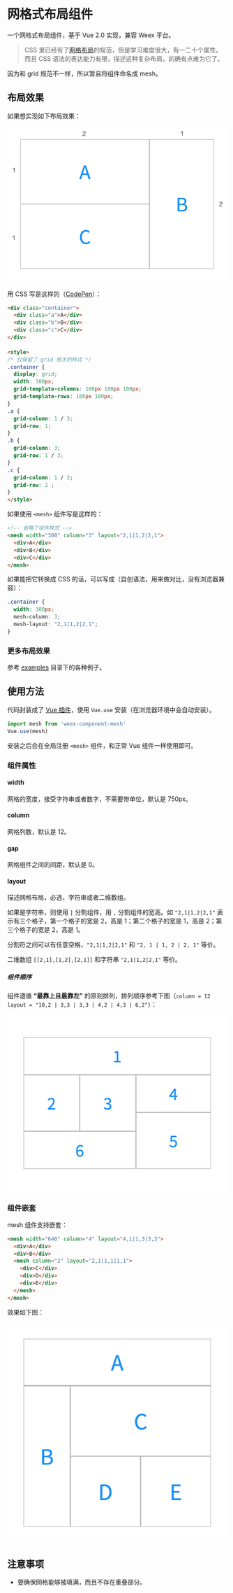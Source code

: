 # 网格式布局组件

一个网格式布局组件，基于 Vue 2.0 实现，兼容 Weex 平台。

> CSS 里已经有了[网格布局](https://www.w3.org/TR/css-grid-1/)的规范，但是学习难度很大，有一二十个属性。而且 CSS 语法的表达能力有限，描述这种复杂布局，的确有点难为它了。

因为和 grid 规范不一样，所以暂且将组件命名成 mesh。

## 布局效果

如果想实现如下布局效果：

![Mesh Example](./images/mesh-example.png)

用 CSS 写是这样的（[CodePen](http://codepen.io/Hanks10100/pen/ggjKzY)）：

```html
<div class="container">
  <div class="a">A</div>
  <div class="b">B</div>
  <div class="c">C</div>
</div>

<style>
/* 仅保留了 grid 相关的样式 */
.container {
  display: grid;
  width: 300px;
  grid-template-columns: 100px 100px 100px;
  grid-template-rows: 100px 100px;
}
.a {
  grid-column: 1 / 3;
  grid-row: 1;
}
.b {
  grid-column: 3;
  grid-row: 1 / 3;
}
.c {
  grid-column: 1 / 3;
  grid-row: 2 ;
}
</style>
```

如果使用 `<mesh>` 组件写是这样的：

```html
<!-- 省略了组件样式 -->
<mesh width="300" column="3" layout="2,1|1,2|2,1">
  <div>A</div>
  <div>B</div>
  <div>C</div>
</mesh>
```

如果能把它转换成 CSS 的话，可以写成（自创语法，用来做对比，没有浏览器兼容）：

```CSS
.container {
  width: 300px;
  mesh-column: 3;
  mesh-layout: "2,1|1,2|2,1";
}
```

### 更多布局效果

参考 [examples](./examples/) 目录下的各种例子。

## 使用方法

代码封装成了 [Vue 插件](https://vuejs.org/v2/guide/plugins.html)，使用 `Vue.use` 安装（在浏览器环境中会自动安装）。

```js
import mesh from 'weex-component-mesh'
Vue.use(mesh)
```

安装之后会在全局注册 `<mesh>` 组件，和正常 Vue 组件一样使用即可。

### 组件属性

#### width

网格的宽度，接受字符串或者数字，不需要带单位，默认是 750px。

#### column

网格列数，默认是 12。

#### gap

网格组件之间的间距，默认是 0。

#### layout

描述网格布局，必选，字符串或者二维数组。

如果是字符串，则使用 `|` 分割组件，用 `,` 分割组件的宽高。如 `"2,1|1,2|2,1"` 表示有三个格子，第一个格子的宽是 2，高是 1；第二个格子的宽是 1，高是 2；第三个格子的宽是 2，高是 1。

分割符之间可以有任意空格，`"2,1|1,2|2,1"` 和 `"2, 1 | 1, 2 | 2, 1"` 等价。

二维数组 `[[2,1],[1,2],[2,1]]` 和字符串 `"2,1|1,2|2,1"` 等价。

##### 组件顺序

组件遵循 **“最靠上且最靠左”** 的原则排列，排列顺序参考下图（`column = 12` `layout = "10,2 | 3,3 | 3,3 | 4,2 | 4,3 | 6,2"`）：

![Mesh Order](./images/mesh-order.png)

### 组件嵌套

mesh 组件支持嵌套：

```html
<mesh width="640" column="4" layout="4,1|1,3|3,3">
  <div>A</div>
  <div>B</div>
  <mesh column="2" layout="2,1|1,1|1,1">
    <div>C</div>
    <div>D</div>
    <div>E</div>
  </mesh>
</mesh>
```

效果如下图：

![Nested Mesh](./images/nested-mesh.png)

## 注意事项

+ 要确保网格能够被填满，而且不存在重叠部分。

